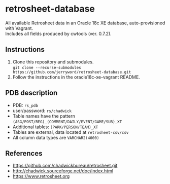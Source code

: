 # retrosheet-database
All available Retrosheet data in an Oracle 18c XE database, auto-provisioned with Vagrant.  
Includes all fields produced by cwtools (ver. 0.7.2).  
## Instructions
1. Clone this repository and submodules.  
`git clone --recurse-submodules https://github.com/jerryword/retrosheet-database.git`  
2. Follow the instructions in the oracle18c-xe-vagrant README.
## PDB description
* PDB: `rs_pdb`
* user/password: `rs/chadwick`
* Table names have the pattern `(ASG/POST/REG)_(COMMENT/DAILY/EVENT/GAME/SUB)_XT`
* Additional tables: `(PARK/PERSON/TEAM)_XT`
* Tables are external, data located at `retrosheet-csv/csv`
* All column data types are `VARCHAR2(4000)`
## References
* https://github.com/chadwickbureau/retrosheet.git  
* http://chadwick.sourceforge.net/doc/index.html  
* https://www.retrosheet.org  
